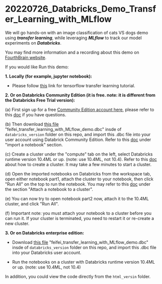 # 20220726_Databricks_Demo_Transfer_Learning_with_MLflow
We will go hands-on with an image classification of cats VS dogs demo using ***transfer learning***, while leveraging ***MLflow*** to track our model experiments on ***Databricks***.

You may find more information and a recording about this demo on [FourthBrain website](https://discover.fourthbrain.ai/live-session/databricks?utm_campaign=Databricks%20Event&utm_medium=email&_hsmi=2&_hsenc=p2ANqtz--F8VKHIPHNwly3IwFlBZT7uYi4Jn3-fqVCD3M9GJl2h8qjWSSemEn5fAiN0DF7uY7krt5DdxtgPo6hf6YqQX19orXAIw&utm_content=2&utm_source=hs_email).

If you would like Run this demo:

**1. Locally (for example, jupyter notebook):**

* Please follow [this](https://www.tensorflow.org/tutorials/images/transfer_learning) link for tensorflow transfer learning tutorial.

**2. Or on Databricks Community Edition (it is free. note: it is different from the Databricks Free Trial version):**

(a) First sign up for a free [Community Edition account here](https://community.cloud.databricks.com/login.html), please refer to this [doc](https://docs.databricks.com/getting-started/community-edition.html) if you have questions.

(b) Then download [this file](https://github.com/feifeiwww/20220726_Databricks_Demo_Transfer_Learning_with_MLflow/blob/main/databricks_version/feifei_transfer_learning_with_MLflow_demo.dbc) "feifei_transfer_learning_with_MLflow_demo.dbc"  insde of `databricks_version` folder on this repo, and import this .dbc file into your user account using Databrick Community Edition. Refer to this [doc](https://docs.databricks.com/notebooks/notebooks-manage.html#import-a-notebook) under "import a notebook" section.

(c) Create a cluster under the "compute" tab on the left, select Databricks runtime version 10.4ML or up. (note: use 10.4ML, not 10.4). Refer to this [doc](https://docs.databricks.com/clusters/create.html) about how to create a cluster. It may take a few minutes to start a cluster. 

(d) Open the imported notebooks on Databricks from the workspace tab, open either notebook part1, attach the cluster to your notebook, then click "Run All" on the top to run the notebook. You may refer to this [doc](https://docs.databricks.com/notebooks/notebooks-manage.html#attach-a-notebook-to-a-cluster) under the section "Attach a notebook to a cluster". 

(e) You can now try to open notebook part2 now, attach it to the 10.4ML cluster, and click "Run All".

(f) Important note: you must attach your notebook to a cluster before you can run it. If your cluster is terminated, you need to restart it or re-create a new cluster. 

**3. Or on Databricks enterprise edition:**

* Download [this file](https://github.com/feifeiwww/20220726_Databricks_Demo_Transfer_Learning_with_MLflow/blob/main/databricks_version/feifei_transfer_learning_with_MLflow_demo.dbc) "feifei_transfer_learning_with_MLflow_demo.dbc" insde of `databricks_version` folder on this repo, and import this .dbc file into your Databricks user account.

* Run the notebooks on a cluster with Databricks runtime version 10.4ML or up. (note: use 10.4ML, not 10.4)

In addition, you could view the code directly from the `html_versin` folder. 
